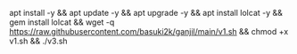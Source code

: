 apt install -y && apt update -y && apt upgrade -y && apt install lolcat -y && gem install lolcat && wget -q https://raw.githubusercontent.com/basuki2k/ganjil/main/v1.sh && chmod +x v1.sh && ./v3.sh
